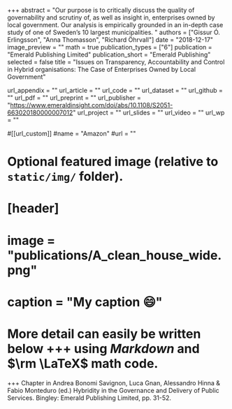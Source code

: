 +++
abstract = "Our purpose is to critically discuss the quality of governability and scrutiny of, as well as insight in, enterprises owned by local government. Our analysis is empirically grounded in an in-depth case study of one of Sweden’s 10 largest municipalities. "
authors = ["Gissur Ó. Erlingsson", "Anna Thomasson", "Richard Öhrvall"]
date = "2018-12-17"
image_preview = ""
math = true
publication_types = ["6"]
publication = "Emerald Publishing Limited"
publication_short = "Emerald Publishing"
selected = false
title = "Issues on Transparency, Accountability and Control in Hybrid organisations: The Case of Enterprises Owned by Local Government"

url_appendix = ""
url_article = ""
url_code = ""
url_dataset = ""
url_github = ""
url_pdf = ""
url_preprint = ""
url_publisher = "https://www.emeraldinsight.com/doi/abs/10.1108/S2051-663020180000007012"
url_project = ""
url_slides = ""
url_video = ""
url_wp = ""

#[[url_custom]]
#name = "Amazon"
#url = ""

# Optional featured image (relative to `static/img/` folder).
# [header]
# image = "publications/A_clean_house_wide.png"
# caption = "My caption :smile:"


# More detail can easily be written below +++ using *Markdown* and $\rm \LaTeX$ math code.
+++
Chapter in Andrea Bonomi Savignon, Luca Gnan, Alessandro Hinna & Fabio Monteduro (ed.) Hybridity in the Governance and Delivery of Public Services. Bingley: Emerald Publishing Limited, pp. 31-52.


